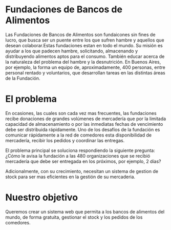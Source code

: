 Fundaciones de Bancos de Alimentos
===

Las Fundaciones de Bancos de Alimentos son fundaicones sin fines de lucro, que busca ser un puente entre los que sufren hambre y aquellos que desean colaborar.Estas fundaciones estan en todo el mundo.
Su misión es ayudar a los que padecen hambre, solicitando, almacenando y distribuyendo alimentos aptos para el consumo. También educar acerca de la naturaleza del problema del hambre y la desnutrición.
En Buenos Aires, por ejemplo, la forma un equipo  de, aproximadamente, 400 personas, entre personal rentado y voluntarios, que desarrollan tareas en las distintas áreas de la Fundación.

El problema
===
En ocasiones, las cuales son cada vez mas frecuentes, las fundaciones recibe donaciones de grandes volúmenes de mercadería que por la limitada capacidad de almacenamiento o por las inmediatas fechas de vencimiento debe ser distribuida rápidamente.
Uno de los desafíos de la fundación es comunicar rápidamente a la red de comedores esta disponibilidad de mercadería, recibir los pedidos y coordinar las entregas. 

El problema principal se soluciona respondiendo la siguiente pregunta: ¿Cómo le avisa la fundación a las 480 organizaciones que se recibió mercadería que debe ser entregada en los próximos, por ejemplo, 2 días?

Adicionalmente, con su crecimiento, necesitan un sistema de gestion de stock para ser mas eficientes en la gestión de su mercaderia.


Nuestro objetivo
===
Queremos crear un sistema web que permita a los bancos de alimentos del mundo, de forma gratuita, gestionar el stock y los pedidos de los comedores.
